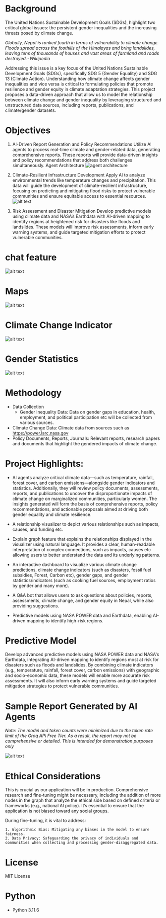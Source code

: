 # Background
The United Nations Sustainable Development Goals (SDGs), highlight two critical global issues: the persistent gender inequalities and the increasing threats posed by climate change. 

_Globally, Nepal is ranked fourth in terms of vulnerability to climate change. Floods spread across the foothills of the Himalayas and bring landslides, leaving tens of thousands of houses and vast areas of farmland and roads destroyed. - Wikipedia_

Addressing this issue is a key focus of the United Nations Sustainable Development Goals (SDGs), specifically SDG 5 (Gender Equality) and SDG 13 (Climate Action). Understanding how climate change affects gender inequalities and vice versa is critical to formulating policies that promote resilience and gender equity in climate adaptation strategies.
This project proposes a data-driven approach that allow us to model the relationship between climate change and gender inequality by leveraging structured and unstructured data sources, including reports, publications, and climate/gender datasets.

# Objectives

1. AI-Driven Report Generation and Policy Recommendations
Utilize AI agents to process real-time climate and gender-related data, generating comprehensive reports. These reports will provide data-driven insights and policy recommendations that address both challenges simultaneously.
    Agent Architecture
    ![agent architecture](screenshot/image-5.png)

2. Climate-Resilient Infrastructure Development
Apply AI to analyze environmental trends like temperature changes and precipitation. This data will guide the development of climate-resilient infrastructure, focusing on predicting and mitigating flood risks to protect vulnerable communities and ensure equitable access to essential resources.
    ![alt text](screenshot/image-2.png)

3. Risk Assessment and Disaster Mitigation
Develop predictive models using climate data and NASA’s Earthdata with AI-driven mapping to identify regions at heightened risk for disasters like floods and landslides. These models will improve risk assessments, inform early warning systems, and guide targeted mitigation efforts to protect vulnerable communities.


# chat feature
![alt text](screenshot/image.png)

# Maps
![alt text](screenshot/image-4.png)

# Climate Change Indicator
![alt text](screenshot/image-1.png)

# Gender Statistics
![alt text](screenshot/image-3.png)

# Methodology
- Data Collection
    - Gender Inequality Data: Data on gender gaps in education, health, employment, and political participation etc will be collected from various sources. 
- Climate Change Data: Climate data from sources such as https://power.larc.nasa.gov   
- Policy Documents, Reports, Journals: Relevant reports, research papers and documents that highlight the gendered impacts of climate change.


# Project Highlights:
- AI agents analyze critical climate data—such as temperature, rainfall, forest cover, and carbon emissions—alongside gender indicators and statistics. Additionally, they will review policy documents, assessments, reports, and publications to uncover the disproportionate impacts of climate change on marginalized communities, particularly women. The insights generated will form the basis of comprehensive reports, policy recommendations, and actionable proposals aimed at driving both gender equality and climate resilience.

- A relationship visualizer to depict various relationships such as impacts, causes, and funding etc.

- Explain graph feature that explains the relationships displayed in the visualizer using natural language. It provides a clear, human-readable interpretation of complex connections, such as impacts, causes etc allowing users to better understand the data and its underlying patterns.

- An interactive dashboard to visualize various climate change predictions, climate change indicators (such as disasters, fossil fuel subsidies, Forest, Carbon etc), gender gaps, and gender statistics/indicators (such as cooking fuel sources, employment ratios by gender and many more).

- A Q&A bot that allows users to ask questions about policies, reports, assessments, climate change, and gender equity in Nepal, while also providing suggestions.

- Predictive models using NASA POWER data and Earthdata, enabling AI-driven mapping to identify high-risk regions.


# Predictive Model
Develop advanced predictive models using NASA POWER data and NASA's Earthdata, integrating AI-driven mapping to identify regions most at risk for disasters such as floods and landslides. By combining climate indicators (e.g., temperature, rainfall, forest cover, carbon emissions) with geographic and socio-economic data, these models will enable more accurate risk assessments. It will also inform early warning systems and guide targeted mitigation strategies to protect vulnerable communities.

# Sample Report Generated by AI Agents 
_Note: The model and token counts were minimized due to the token rate limit of the Groq API Free Tier. As a result, the report may not be comprehensive or detailed. This is intended for demonstration purposes only_

![alt text](screenshot/image-6.png)


# Ethical Considerations
This is crucial as our application will be in production. Comprehensive research and fine-tuning might be necessary, including the addition of more nodes in the graph that analyze the ethical side based on defined criteria or frameworks (e.g., national AI policy). It’s essential to ensure that the application is not biased toward any social groups.

During fine-tuning, it is vital to address:

    1. Algorithmic Bias: Mitigating any biases in the model to ensure fairness.
    2. Data Privacy: Safeguarding the privacy of individuals and communities when collecting and processing gender-disaggregated data.

# License
MIT License

# Python
- Python 3.11.6 

